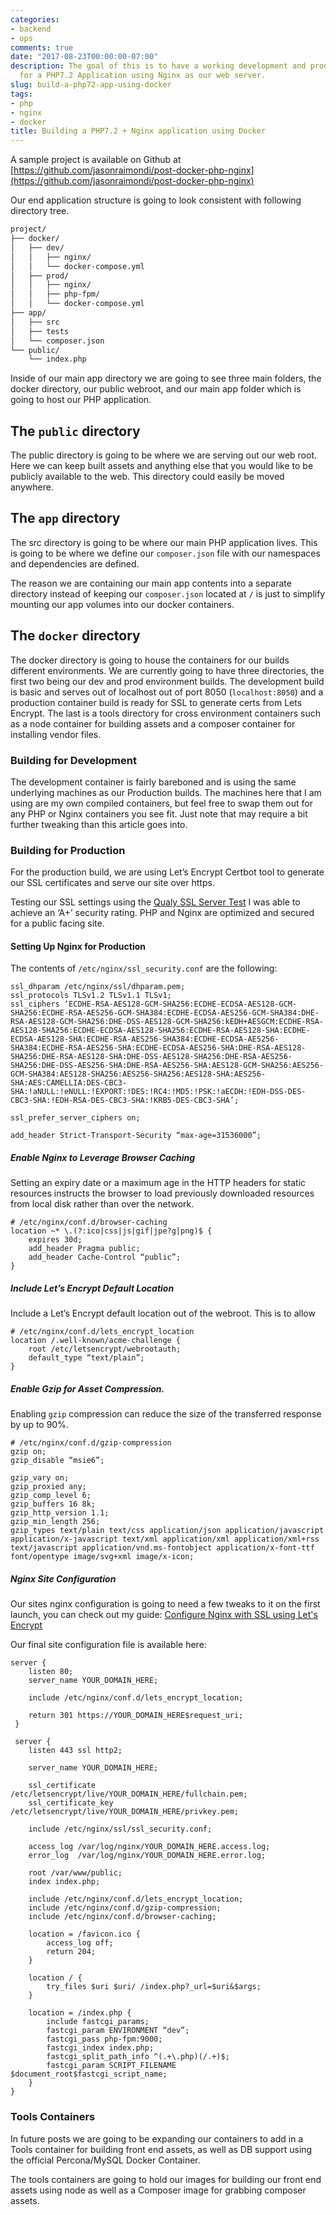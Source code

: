 ```yaml
---
categories:
- backend
- ops
comments: true
date: "2017-08-23T00:00:00-07:00"
description: The goal of this is to have a working development and production build
  for a PHP7.2 Application using Nginx as our web server.
slug: build-a-php72-app-using-docker
tags:
- php
- nginx
- docker
title: Building a PHP7.2 + Nginx application using Docker
---
```


A sample project is available on Github at [https://github.com/jasonraimondi/post-docker-php-nginx](https://github.com/jasonraimondi/post-docker-php-nginx)

Our end application structure is going to look consistent with following directory tree.

```markdown
project/
├── docker/
│   ├── dev/
│   │   ├── nginx/
│   │   └── docker-compose.yml
│   ├── prod/
│   │   ├── nginx/
│   │   ├── php-fpm/
│   │   └── docker-compose.yml
├── app/
│   ├── src
│   ├── tests
│   └── composer.json
└── public/
    └── index.php
```

Inside of our main app directory we are going to see three main folders, the docker directory, our public webroot, and our main app folder which is going to host our PHP application.

## The `public` directory
The public directory is going to be where we are serving out our web root. Here we can keep built assets and anything else that you would like to be publicly available to the web. This directory could easily be moved anywhere.

## The `app` directory
The src directory is going to be where our main PHP application lives. This is going to be where we define our `composer.json` file with our namespaces and dependencies are defined.

The reason we are containing our main app contents into a separate directory instead of keeping our `composer.json` located at `/` is just to simplify mounting our app volumes into our docker containers.

## The `docker` directory

The docker directory is going to house the containers for our builds different environments. We are currently going to have three directories, the first two being our dev and prod environment builds. The development build is basic and serves out of localhost out of port 8050 (`localhost:8050`) and a production container build is ready for SSL to generate certs from Lets Encrypt. The last is a tools directory for cross environment containers such as a node container for building assets and a composer container for installing vendor files.

### Building for Development
The development container is fairly bareboned and is using the same underlying machines as our Production builds. The machines here that I am using are my own compiled containers, but feel free to swap them out for any PHP or Nginx containers you see fit. Just note that may require a bit further tweaking than this article goes into.

### Building for Production
For the production build, we are using Let’s Encrypt Certbot tool to generate our SSL certificates and serve our site over https.

Testing our SSL settings using the [Qualy SSL Server Test](https://www.ssllabs.com/ssltest/) I was able to achieve an ‘A+’ security rating. PHP and Nginx are optimized and secured for a public facing site.

#### Setting Up Nginx for Production

The contents of `/etc/nginx/ssl_security.conf` are the following:

```nginx
ssl_dhparam /etc/nginx/ssl/dhparam.pem;
ssl_protocols TLSv1.2 TLSv1.1 TLSv1;
ssl_ciphers ‘ECDHE-RSA-AES128-GCM-SHA256:ECDHE-ECDSA-AES128-GCM-SHA256:ECDHE-RSA-AES256-GCM-SHA384:ECDHE-ECDSA-AES256-GCM-SHA384:DHE-RSA-AES128-GCM-SHA256:DHE-DSS-AES128-GCM-SHA256:kEDH+AESGCM:ECDHE-RSA-AES128-SHA256:ECDHE-ECDSA-AES128-SHA256:ECDHE-RSA-AES128-SHA:ECDHE-ECDSA-AES128-SHA:ECDHE-RSA-AES256-SHA384:ECDHE-ECDSA-AES256-SHA384:ECDHE-RSA-AES256-SHA:ECDHE-ECDSA-AES256-SHA:DHE-RSA-AES128-SHA256:DHE-RSA-AES128-SHA:DHE-DSS-AES128-SHA256:DHE-RSA-AES256-SHA256:DHE-DSS-AES256-SHA:DHE-RSA-AES256-SHA:AES128-GCM-SHA256:AES256-GCM-SHA384:AES128-SHA256:AES256-SHA256:AES128-SHA:AES256-SHA:AES:CAMELLIA:DES-CBC3-SHA:!aNULL:!eNULL:!EXPORT:!DES:!RC4:!MD5:!PSK:!aECDH:!EDH-DSS-DES-CBC3-SHA:!EDH-RSA-DES-CBC3-SHA:!KRB5-DES-CBC3-SHA’;

ssl_prefer_server_ciphers on;

add_header Strict-Transport-Security “max-age=31536000”;
```

##### Enable Nginx to Leverage Browser Caching

Setting an expiry date or a maximum age in the HTTP headers for static resources instructs the browser to load previously downloaded resources from local disk rather than over the network.

```nginx
# /etc/nginx/conf.d/browser-caching
location ~* \.(?:ico|css|js|gif|jpe?g|png)$ {
    expires 30d;
    add_header Pragma public;
    add_header Cache-Control “public”;
}
```

##### Include Let’s Encrypt Default Location

Include a Let’s Encrypt default location out of the webroot. This is to allow

```nginx
# /etc/nginx/conf.d/lets_encrypt_location
location /.well-known/acme-challenge {
    root /etc/letsencrypt/webrootauth;
    default_type “text/plain”;
}
```

##### Enable Gzip for Asset Compression.

Enabling `gzip` compression can reduce the size of the transferred response by up to 90%.

```nginx
# /etc/nginx/conf.d/gzip-compression
gzip on;
gzip_disable “msie6”;

gzip_vary on;
gzip_proxied any;
gzip_comp_level 6;
gzip_buffers 16 8k;
gzip_http_version 1.1;
gzip_min_length 256;
gzip_types text/plain text/css application/json application/javascript application/x-javascript text/xml application/xml application/xml+rss text/javascript application/vnd.ms-fontobject application/x-font-ttf font/opentype image/svg+xml image/x-icon;
```

##### Nginx Site Configuration

Our sites nginx configuration is going to need a few tweaks to it on the first launch, you can check out my guide: [Configure Nginx with SSL using Let's Encrypt](https://www.jasonraimondi.com/posts/configure-ssl-using-let-s-encrypt-nginx-docker-and-the-official-docker-hub-cerbot-image)

Our final site configuration file is available here:

```nginx
server {
    listen 80;
    server_name YOUR_DOMAIN_HERE;

    include /etc/nginx/conf.d/lets_encrypt_location;

    return 301 https://YOUR_DOMAIN_HERE$request_uri;
 }

 server {
    listen 443 ssl http2;

    server_name YOUR_DOMAIN_HERE;

    ssl_certificate /etc/letsencrypt/live/YOUR_DOMAIN_HERE/fullchain.pem;
    ssl_certificate_key /etc/letsencrypt/live/YOUR_DOMAIN_HERE/privkey.pem;

    include /etc/nginx/ssl/ssl_security.conf;

    access_log /var/log/nginx/YOUR_DOMAIN_HERE.access.log;
    error_log  /var/log/nginx/YOUR_DOMAIN_HERE.error.log;

    root /var/www/public;
    index index.php;

    include /etc/nginx/conf.d/lets_encrypt_location;
    include /etc/nginx/conf.d/gzip-compression;
    include /etc/nginx/conf.d/browser-caching;

    location = /favicon.ico {
        access_log off;
        return 204;
    }

    location / {
        try_files $uri $uri/ /index.php?_url=$uri&$args;
    }

    location = /index.php {
        include fastcgi_params;
        fastcgi_param ENVIRONMENT “dev”;
        fastcgi_pass php-fpm:9000;
        fastcgi_index index.php;
        fastcgi_split_path_info ^(.+\.php)(/.+)$;
        fastcgi_param SCRIPT_FILENAME $document_root$fastcgi_script_name;
    }
}
```

### Tools Containers
In future posts we are going to be expanding our containers to add in a Tools container for building front end assets, as well as DB support using the official Percona/MySQL Docker Container.

The tools containers are going to hold our images for building our front end assets using node as well as a Composer image for grabbing composer assets.
